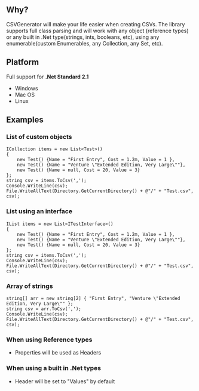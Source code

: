## Why?

CSVGenerator will make your life easier when creating CSVs. 
The library supports full class parsing and will work with any object (reference types) or any built in .Net type(strings, ints, booleans, etc), using any enumerable(custom Enumerables, any Collection, any Set, etc).

## Platform

Full support for **.Net Standard 2.1**
- Windows
- Mac OS
- Linux

## Examples

### List of custom objects
```
ICollection items = new List<Test>()
{
    new Test() {Name = "First Entry", Cost = 1.2m, Value = 1 },
    new Test() {Name = "Venture \"Extended Edition, Very Large\""},
    new Test() {Name = null, Cost = 20, Value = 3}
};
string csv = items.ToCsv(',');
Console.WriteLine(csv);
File.WriteAllText(Directory.GetCurrentDirectory() + @"/" + "Test.csv", csv);
```
### List using an interface
```
IList items = new List<ITestInterface>()
{
    new Test() {Name = "First Entry", Cost = 1.2m, Value = 1 },
    new Test() {Name = "Venture \"Extended Edition, Very Large\""},
    new Test() {Name = null, Cost = 20, Value = 3}
};
string csv = items.ToCsv(',');
Console.WriteLine(csv);
File.WriteAllText(Directory.GetCurrentDirectory() + @"/" + "Test.csv", csv);
```
### Array of strings
```
string[] arr = new string[2] { "First Entry", "Venture \"Extended Edition, Very Large\"" };
string csv = arr.ToCsv(',');
Console.WriteLine(csv);
File.WriteAllText(Directory.GetCurrentDirectory() + @"/" + "Test.csv", csv);
```

### When using Reference types
- Properties will be used as Headers

### When using a built in .Net types
- Header will be set to "Values" by default
